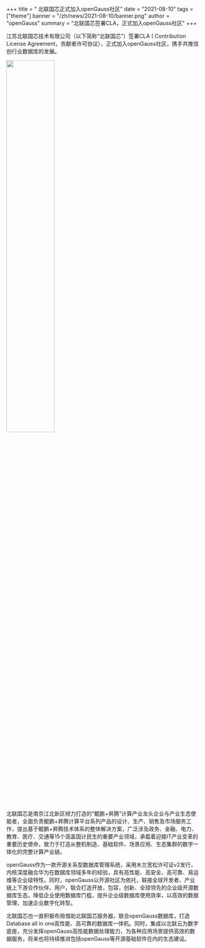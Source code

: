 ﻿+++
title = " 北联国芯正式加入openGauss社区"
date = "2021-08-10"
tags = ["theme"]
banner = "/zh/news/2021-08-10/banner.png"
author = "openGauss"
summary = "北联国芯签署CLA，正式加入openGauss社区"
+++


江苏北联国芯技术有限公司（以下简称“北联国芯”）签署CLA ( Contribution License Agreement，贡献者许可协议），正式加入openGauss社区，携手共推信创行业数据库的发展。


<img src="/zh/news/2021-08-10/banner.png" style="width: 50%">


北联国芯是南京江北新区倾力打造的“鲲鹏+昇腾”计算产业龙头企业与产业生态使能者，全面负责鲲鹏+昇腾计算平台系列产品的设计、生产、销售及市场服务工作，提出基于鲲鹏+昇腾技术体系的整体解决方案，广泛涉及政务、金融、电力、教育、医疗、交通等15个涵盖国计民生的重要产业领域，承载着迎接IT产业变革的重要历史使命，致力于打造从整机制造、基础软件、场景应用、生态集群的数字一体化的完整计算产业链。

openGauss作为一款开源关系型数据库管理系统，采用木兰宽松许可证v2发行，内核深度融合华为在数据库领域多年的经验，具有高性能、高安全、高可靠、易运维等企业级特性。同时，openGauss以开源社区为依托，联接全球开发者、产业链上下游合作伙伴、用户，联合打造开放，包容，创新、全球领先的企业级开源数据库生态。降低企业使用数据库门槛，提升企业级数据库使用效率，以高效的数据管理，加速企业数字化转型。

北联国芯也一直积极布局借助北联国芯服务器，联合openGauss数据库，打造Database all in one高性能、高可靠的数据库一体机。同时，集成以北联云为数字底座，充分发挥openGauss高性能数据处理能力，为各种应用场景提供高效的数据服务，将来也将持续推进包括openGauss等开源基础软件在内的生态建设。











